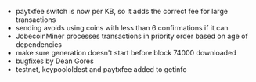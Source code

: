* paytxfee switch is now per KB, so it adds the correct fee for large transactions
* sending avoids using coins with less than 6 confirmations if it can
* JobecoinMiner processes transactions in priority order based on age of dependencies
* make sure generation doesn't start before block 74000 downloaded
* bugfixes by Dean Gores
* testnet, keypoololdest and paytxfee added to getinfo
